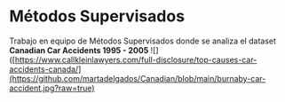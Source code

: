 # Métodos Supervisados
Trabajo en equipo de Métodos Supervisados donde se analiza el dataset **Canadian Car Accidents 1995 - 2005**
![]([https://www.callkleinlawyers.com/full-disclosure/top-causes-car-accidents-canada/](https://github.com/martadelgados/Canadian/blob/main/burnaby-car-accident.jpg?raw=true)
